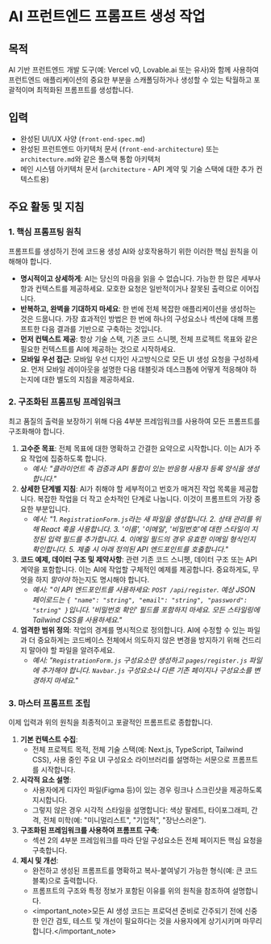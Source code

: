 # AI 프런트엔드 프롬프트 생성 작업

## 목적

AI 기반 프런트엔드 개발 도구(예: Vercel v0, Lovable.ai 또는 유사)와 함께 사용하여 프런트엔드 애플리케이션의 중요한 부분을 스캐폴딩하거나 생성할 수 있는 탁월하고 포괄적이며 최적화된 프롬프트를 생성합니다.

## 입력

- 완성된 UI/UX 사양 (`front-end-spec.md`)
- 완성된 프런트엔드 아키텍처 문서 (`front-end-architecture`) 또는 `architecture.md`와 같은 풀스택 통합 아키텍처
- 메인 시스템 아키텍처 문서 (`architecture` - API 계약 및 기술 스택에 대한 추가 컨텍스트용)

## 주요 활동 및 지침

### 1. 핵심 프롬프팅 원칙

프롬프트를 생성하기 전에 코드용 생성 AI와 상호작용하기 위한 이러한 핵심 원칙을 이해해야 합니다.

- **명시적이고 상세하게**: AI는 당신의 마음을 읽을 수 없습니다. 가능한 한 많은 세부사항과 컨텍스트를 제공하세요. 모호한 요청은 일반적이거나 잘못된 출력으로 이어집니다.
- **반복하고, 완벽을 기대하지 마세요**: 한 번에 전체 복잡한 애플리케이션을 생성하는 것은 드뭅니다. 가장 효과적인 방법은 한 번에 하나의 구성요소나 섹션에 대해 프롬프트한 다음 결과를 기반으로 구축하는 것입니다.
- **먼저 컨텍스트 제공**: 항상 기술 스택, 기존 코드 스니펫, 전체 프로젝트 목표와 같은 필요한 컨텍스트를 AI에 제공하는 것으로 시작하세요.
- **모바일 우선 접근**: 모바일 우선 디자인 사고방식으로 모든 UI 생성 요청을 구성하세요. 먼저 모바일 레이아웃을 설명한 다음 태블릿과 데스크톱에 어떻게 적응해야 하는지에 대한 별도의 지침을 제공하세요.

### 2. 구조화된 프롬프팅 프레임워크

최고 품질의 출력을 보장하기 위해 다음 4부분 프레임워크를 사용하여 모든 프롬프트를 구조화해야 합니다.

1. **고수준 목표**: 전체 목표에 대한 명확하고 간결한 요약으로 시작합니다. 이는 AI가 주요 작업에 집중하도록 합니다.
   - _예시: "클라이언트 측 검증과 API 통합이 있는 반응형 사용자 등록 양식을 생성합니다."_
2. **상세한 단계별 지침**: AI가 취해야 할 세부적이고 번호가 매겨진 작업 목록을 제공합니다. 복잡한 작업을 더 작고 순차적인 단계로 나눕니다. 이것이 프롬프트의 가장 중요한 부분입니다.
   - _예시: "1. `RegistrationForm.js`라는 새 파일을 생성합니다. 2. 상태 관리를 위해 React 훅을 사용합니다. 3. '이름', '이메일', '비밀번호'에 대한 스타일이 지정된 입력 필드를 추가합니다. 4. 이메일 필드의 경우 유효한 이메일 형식인지 확인합니다. 5. 제출 시 아래 정의된 API 엔드포인트를 호출합니다."_
3. **코드 예제, 데이터 구조 및 제약사항**: 관련 기존 코드 스니펫, 데이터 구조 또는 API 계약을 포함합니다. 이는 AI에 작업할 구체적인 예제를 제공합니다. 중요하게도, 무엇을 하지 _말아야_ 하는지도 명시해야 합니다.
   - _예시: "이 API 엔드포인트를 사용하세요: `POST /api/register`. 예상 JSON 페이로드는 `{ "name": "string", "email": "string", "password": "string" }`입니다. '비밀번호 확인' 필드를 포함하지 마세요. 모든 스타일링에 Tailwind CSS를 사용하세요."_
4. **엄격한 범위 정의**: 작업의 경계를 명시적으로 정의합니다. AI에 수정할 수 있는 파일과 더 중요하게는 코드베이스 전체에서 의도하지 않은 변경을 방지하기 위해 건드리지 말아야 할 파일을 알려주세요.
   - _예시: "`RegistrationForm.js` 구성요소만 생성하고 `pages/register.js` 파일에 추가해야 합니다. `Navbar.js` 구성요소나 다른 기존 페이지나 구성요소를 변경하지 마세요."_

### 3. 마스터 프롬프트 조립

이제 입력과 위의 원칙을 최종적이고 포괄적인 프롬프트로 종합합니다.

1. **기본 컨텍스트 수집**:
   - 전체 프로젝트 목적, 전체 기술 스택(예: Next.js, TypeScript, Tailwind CSS), 사용 중인 주요 UI 구성요소 라이브러리를 설명하는 서문으로 프롬프트를 시작합니다.
2. **시각적 요소 설명**:
   - 사용자에게 디자인 파일(Figma 등)이 있는 경우 링크나 스크린샷을 제공하도록 지시합니다.
   - 그렇지 않은 경우 시각적 스타일을 설명합니다: 색상 팔레트, 타이포그래피, 간격, 전체 미학(예: "미니멀리스트", "기업적", "장난스러운").
3. **구조화된 프레임워크를 사용하여 프롬프트 구축**:
   - 섹션 2의 4부분 프레임워크를 따라 단일 구성요소든 전체 페이지든 핵심 요청을 구축합니다.
4. **제시 및 개선**:
   - 완전하고 생성된 프롬프트를 명확하고 복사-붙여넣기 가능한 형식(예: 큰 코드 블록)으로 출력합니다.
   - 프롬프트의 구조와 특정 정보가 포함된 이유를 위의 원칙을 참조하여 설명합니다.
   - <important_note>모든 AI 생성 코드는 프로덕션 준비로 간주되기 전에 신중한 인간 검토, 테스트 및 개선이 필요하다는 것을 사용자에게 상기시키며 마무리합니다.</important_note>

